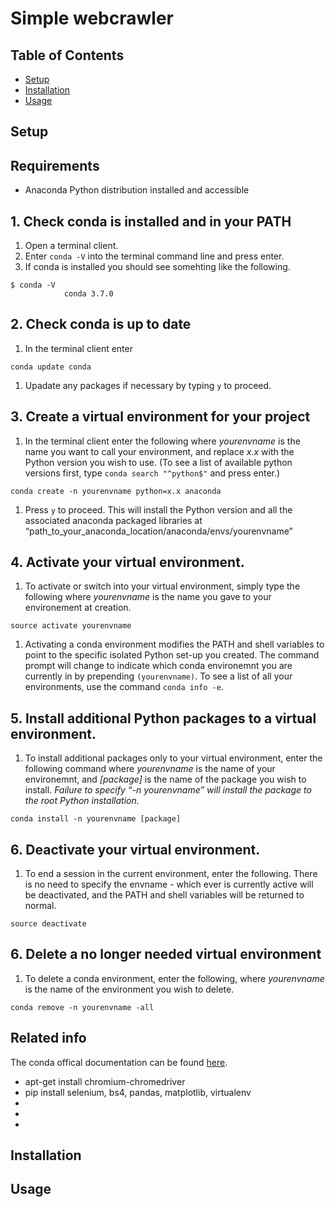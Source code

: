 <!DOCTYPE html>
<html>

<head>
    <h1>Simple webcrawler</h1>
</head>

<body>
    <h2>Table of Contents</h2>
    <ul>
        <li><a href="#section1">Setup</a></li>
        <li><a href="#section2">Installation</a></li>
        <li><a href="#section3">Usage</a></li>
    </ul>
    <h2 id="section1">Setup</h2>
    <p>
        <h2 id="requirements">Requirements</h2>
        <ul>
            <li>Anaconda Python distribution installed and accessible</li>
        </ul>
        <h2 id="check-conda-is-installed-and-in-your-path">1. Check conda is installed and in your PATH</h2>
        <ol>
            <li>Open a terminal client.</li>
            <li>Enter <code>conda -V</code> into the terminal command line and press enter.</li>
            <li>If conda is installed you should see somehting like the following.</li>
        </ol>
        <div class="highlight"><pre><code class="language-bash" data-lang="bash"><span class="nv">$ </span>conda -V
            conda 3.7.0</code></pre></div>
        <h2 id="check-conda-is-up-to-date">2. Check conda is up to date</h2>
        <ol>
            <li>In the terminal client enter</li>
        </ol>
        <div class="highlight"><pre><code class="language-bash" data-lang="bash">conda update conda</code></pre></div>
        <ol>
            <li>Upadate any packages if necessary by typing <code>y</code> to proceed.</li>
        </ol>
        <h2 id="create-a-virtual-environment-for-your-project">3. Create a virtual environment for your project</h2>
        <ol>
            <li>In the terminal client enter the following where <em>yourenvname</em> is the name you want to call your environment, and replace <em>x.x</em> with the Python version you wish to use. (To see a list of available python versions first, type <code>conda search "^python$"</code> and press enter.) </li>
        </ol>
        <div class="highlight"><pre><code class="language-bash" data-lang="bash">conda create -n yourenvname <span class="nv">python</span><span class="o">=</span>x.x anaconda</code></pre></div>
        <ol>
            <li>Press <code>y</code> to proceed. This will install the Python version and all the associated anaconda packaged libraries at “path_to_your_anaconda_location/anaconda/envs/yourenvname”</li>
        </ol>
        <h2 id="activate-your-virtual-environment">4. Activate your virtual environment.</h2>
        <ol>
            <li>To activate or switch into your virtual environment, simply type the following where <em>yourenvname</em> is the name you gave to your environement at creation.</li>
        </ol>
        <div class="highlight"><pre><code class="language-bash" data-lang="bash"><span class="nb">source </span>activate yourenvname</code></pre></div>
        <ol>
            <li>Activating a conda environment modifies the PATH and shell variables to point to the specific isolated Python set-up you created. The command prompt will change to indicate which conda environemnt you are currently in by prepending <code>(yourenvname)</code>. To see a list of all your environments, use the command <code>conda info -e</code>.</li>
        </ol>
        <h2 id="install-additional-python-packages-to-a-virtual-environment">5. Install additional Python packages to a virtual environment.</h2>
        <ol>
            <li>To install additional packages only to your virtual environment, enter the following command where <em>yourenvname</em> is the name of your environemnt, and <em>[package]</em> is the name of the package you wish to install. <em>Failure to specify “-n yourenvname” will install the package to the root Python installation.</em> </li>
        </ol>
        <div class="highlight"><pre><code class="language-bash" data-lang="bash">conda install -n yourenvname <span class="o">[</span>package<span class="o">]</span></code></pre></div>
        <h2 id="deactivate-your-virtual-environment">6. Deactivate your virtual environment.</h2>
        <ol>
            <li>To end a session in the current environment, enter the following. There is no need to specify the envname - which ever is currently active will be deactivated, and the PATH and shell variables will be returned to normal.</li>
        </ol>
        <div class="highlight"><pre><code class="language-bash" data-lang="bash"><span class="nb">source </span>deactivate</code></pre></div>
        <h2 id="delete-a-no-longer-needed-virtual-environment">6. Delete a no longer needed virtual environment</h2>
        <ol>
            <li>To delete a conda environment, enter the following, where <em>yourenvname</em> is the name of the environment you wish to delete.</li>
        </ol>
        <div class="highlight"><pre><code class="language-bash" data-lang="bash">conda remove -n yourenvname -all</code></pre></div>
        <h2 id="related-info">Related info</h2>
        <p>The conda offical documentation can be found <a href="http://conda.pydata.org/docs/intro.html">here</a>.</p>
        <ul>
            <li>apt-get install chromium-chromedriver</li>
            <li>pip install selenium, bs4, pandas, matplotlib, virtualenv</li>
            <li></li>
            <li></li>
            <li></li>
        </ul>
    </p>
    <h2 id="section2">Installation</h2>
    <p>
    </p>
    <h2 id="section3">Usage</h2>
    <p>
    </p>
</body>

</html>
